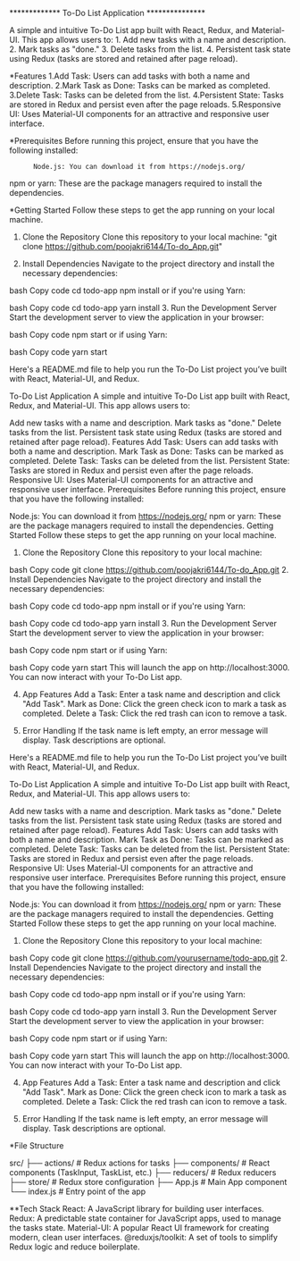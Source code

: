 ************* To-Do List Application ***************

A simple and intuitive To-Do List app built with React, Redux, and Material-UI. This app allows users to:
                   1. Add new tasks with a name and description.
                   2. Mark tasks as "done."
                   3. Delete tasks from the list.
                   4. Persistent task state using Redux (tasks are stored and retained after page reload).     
                   
*Features
      1.Add Task: Users can add tasks with both a name and description.
      2.Mark Task as Done: Tasks can be marked as completed.
      3.Delete Task: Tasks can be deleted from the list.
      4.Persistent State: Tasks are stored in Redux and persist even after the page reloads.
      5.Responsive UI: Uses Material-UI components for an attractive and responsive user interface.


*Prerequisites
       Before running this project, ensure that you have the following installed:

          Node.js: You can download it from https://nodejs.org/
 npm or yarn: These are the package managers required to install the dependencies.

*Getting Started
Follow these steps to get the app running on your local machine.

1. Clone the Repository
Clone this repository to your local machine:
      "git clone https://github.com/poojakri6144/To-do_App.git"

2. Install Dependencies
Navigate to the project directory and install the necessary dependencies:

bash
Copy code
cd todo-app
npm install
or if you're using Yarn:

bash
Copy code
cd todo-app
yarn install
3. Run the Development Server
Start the development server to view the application in your browser:

bash
Copy code
npm start
or if using Yarn:

bash
Copy code
yarn start



Here's a README.md file to help you run the To-Do List project you’ve built with React, Material-UI, and Redux.

To-Do List Application
A simple and intuitive To-Do List app built with React, Redux, and Material-UI. This app allows users to:

Add new tasks with a name and description.
Mark tasks as "done."
Delete tasks from the list.
Persistent task state using Redux (tasks are stored and retained after page reload).
Features
Add Task: Users can add tasks with both a name and description.
Mark Task as Done: Tasks can be marked as completed.
Delete Task: Tasks can be deleted from the list.
Persistent State: Tasks are stored in Redux and persist even after the page reloads.
Responsive UI: Uses Material-UI components for an attractive and responsive user interface.
Prerequisites
Before running this project, ensure that you have the following installed:

Node.js: You can download it from https://nodejs.org/
npm or yarn: These are the package managers required to install the dependencies.
Getting Started
Follow these steps to get the app running on your local machine.

1. Clone the Repository
Clone this repository to your local machine:

bash
Copy code
git clone https://github.com/poojakri6144/To-do_App.git
2. Install Dependencies
Navigate to the project directory and install the necessary dependencies:

bash
Copy code
cd todo-app
npm install
or if you're using Yarn:

bash
Copy code
cd todo-app
yarn install
3. Run the Development Server
Start the development server to view the application in your browser:

bash
Copy code
npm start
or if using Yarn:

bash
Copy code
yarn start
This will launch the app on http://localhost:3000. You can now interact with your To-Do List app.

4. App Features
   Add a Task: Enter a task name and description and click "Add Task".
   Mark as Done: Click the green check icon to mark a task as completed.
   Delete a Task: Click the red trash can icon to remove a task.


5. Error Handling
   If the task name is left empty, an error message will display.
   Task descriptions are optional.



Here's a README.md file to help you run the To-Do List project you’ve built with React, Material-UI, and Redux.

To-Do List Application
A simple and intuitive To-Do List app built with React, Redux, and Material-UI. This app allows users to:

Add new tasks with a name and description.
Mark tasks as "done."
Delete tasks from the list.
Persistent task state using Redux (tasks are stored and retained after page reload).
Features
Add Task: Users can add tasks with both a name and description.
Mark Task as Done: Tasks can be marked as completed.
Delete Task: Tasks can be deleted from the list.
Persistent State: Tasks are stored in Redux and persist even after the page reloads.
Responsive UI: Uses Material-UI components for an attractive and responsive user interface.
Prerequisites
Before running this project, ensure that you have the following installed:

Node.js: You can download it from https://nodejs.org/
npm or yarn: These are the package managers required to install the dependencies.
Getting Started
Follow these steps to get the app running on your local machine.

1. Clone the Repository
Clone this repository to your local machine:

bash
Copy code
git clone https://github.com/yourusername/todo-app.git
2. Install Dependencies
Navigate to the project directory and install the necessary dependencies:

bash
Copy code
cd todo-app
npm install
or if you're using Yarn:

bash
Copy code
cd todo-app
yarn install
3. Run the Development Server
Start the development server to view the application in your browser:

bash
Copy code
npm start
or if using Yarn:

bash
Copy code
yarn start
This will launch the app on http://localhost:3000. You can now interact with your To-Do List app.

4. App Features
Add a Task: Enter a task name and description and click "Add Task".
Mark as Done: Click the green check icon to mark a task as completed.
Delete a Task: Click the red trash can icon to remove a task.


5. Error Handling
If the task name is left empty, an error message will display.
Task descriptions are optional.



*File Structure

src/
├── actions/              # Redux actions for tasks
├── components/           # React components (TaskInput, TaskList, etc.)
├── reducers/             # Redux reducers
├── store/                # Redux store configuration
├── App.js                # Main App component
└── index.js              # Entry point of the app


**Tech Stack
React: A JavaScript library for building user interfaces.
Redux: A predictable state container for JavaScript apps, used to manage the tasks state.
Material-UI: A popular React UI framework for creating modern, clean user interfaces.
@reduxjs/toolkit: A set of tools to simplify Redux logic and reduce boilerplate.


